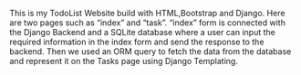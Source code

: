 This is my TodoList Website build with HTML,Bootstrap and Django. Here are two pages such as “index” and “task”. “index” form is connected with the Django Backend and a SQLite database where a user can input the required information in the index form and send the response to the backend. Then we used an ORM query to fetch the data from the database and represent it on the Tasks page using Django Templating.
